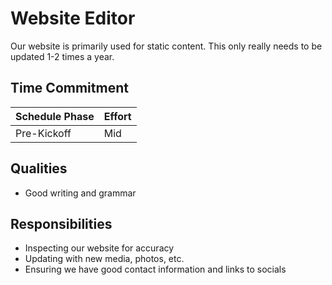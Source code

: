 # Website Editor

Our website is primarily used for static content. This only really needs to be updated 1-2 times a year.

## Time Commitment

| Schedule Phase     | Effort   |
|--------------------|----------|
| Pre-Kickoff        | Mid      |

## Qualities
 - Good writing and grammar

## Responsibilities
 - Inspecting our website for accuracy
 - Updating with new media, photos, etc.
 - Ensuring we have good contact information and links to socials
